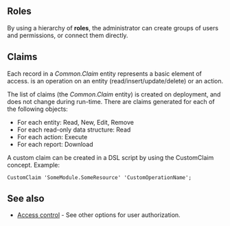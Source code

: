 ## Roles

By using a hierarchy of **roles**, the administrator can create groups of users and permissions, or connect them directly.

## Claims

Each record in a *Common.Claim* entity represents a basic element of access. is an operation on an entity (read/insert/update/delete) or an action.

The list of claims (the *Common.Claim* entity) is created on deployment, and does not change during run-time.
There are claims generated for each of the following objects:

* For each entity: Read, New, Edit, Remove
* For each read-only data structure: Read
* For each action: Execute
* For each report: Download

A custom claim can be created in a DSL script by using the CustomClaim concept. Example:

    CustomClaim 'SomeModule.SomeResource' 'CustomOperationName';

## See also

* [Access control](https://github.com/Rhetos/Rhetos/wiki/Access-control) - See other options for user authorization.
